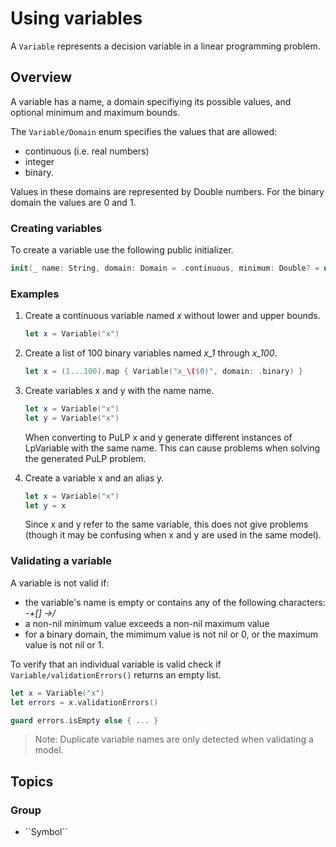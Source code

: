 # Using variables

A ``Variable`` represents a decision variable in a linear programming problem.

## Overview

A variable has a name, a domain specifiying its possible values, and optional minimum and maximum bounds.

The ``Variable/Domain`` enum specifies the values that are allowed:
* continuous (i.e. real numbers)
* integer
* binary.

Values in these domains are represented by Double numbers. For the binary domain the values are 0 and 1.

### Creating variables

To create a variable use the following public initializer.

```swift
init(_ name: String, domain: Domain = .continuous, minimum: Double? = nil, maximum: Double? = nil)
```

### Examples

1. Create a continuous variable named *x* without lower and upper bounds.

    ```swift
    let x = Variable("x")
    ```

2. Create a list of 100 binary variables named *x_1* through *x_100*.

    ```swift
    let x = (1...100).map { Variable("x_\($0)", domain: .binary) }
    ```

3. Create variables x and y with the name name.

    ```swift
    let x = Variable("x")
    let y = Variable("x")
    ```

    When converting to PuLP x and y generate different instances of LpVariable with the same name. This can cause problems when solving the generated PuLP problem.

4. Create a variable x and an alias y.

    ```swift
    let x = Variable("x")
    let y = x
    ```

    Since x and y refer to the same variable, this does not give problems (though it may be confusing when x and y are used in the same model).

### Validating a variable

A variable is not valid if:
* the variable's name is empty or contains any of the following characters: *-+[] ->/*
* a non-nil minimum value exceeds a non-nil maximum value
* for a binary domain, the mimimum value is not nil or 0, or the maximum value is not nil or 1.

To verify that an individual variable is valid check if ``Variable/validationErrors()`` returns an empty list.

```swift
let x = Variable("x")  
let errors = x.validationErrors()

guard errors.isEmpty else { ... }
```

> Note: Duplicate variable names are only detected when validating a model.

## Topics

### <!--@START_MENU_TOKEN@-->Group<!--@END_MENU_TOKEN@-->

- <!--@START_MENU_TOKEN@-->``Symbol``<!--@END_MENU_TOKEN@-->
